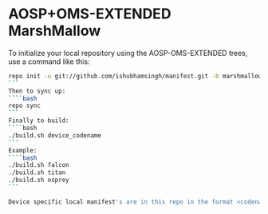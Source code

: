 AOSP+OMS-EXTENDED MarshMallow
===========

To initialize your local repository using the AOSP-OMS-EXTENDED trees, use a command like this:
````bash
repo init -u git://github.com/ishubhamsingh/manifest.git -b marshmallow
```
Then to sync up:
````bash
repo sync
```
Finally to build:
````bash
./build.sh device_codename
```
Example:
````bash
./build.sh falcon
./build.sh titan
./build.sh osprey
```

Device specific local manifest's are in this repo in the format <codename>.xml
